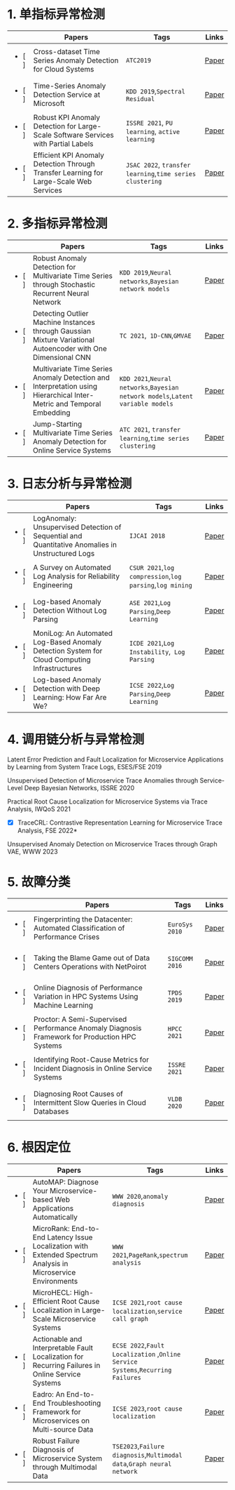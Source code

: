 # 1. 单指标异常检测

|                        | Papers                                                       | Tags                                                      | Links                                                        |
| ---------------------- | ------------------------------------------------------------ | --------------------------------------------------------- | ------------------------------------------------------------ |
| <ul><li>[ ] </li></ul> | Cross-dataset Time Series Anomaly Detection for Cloud Systems | `ATC2019`                                                 | [Paper](_Papers/AnomalyDetection/Cross-dataset%20Time%20Series%20Anomaly%20Detection%20for%20Cloud%20Systems.pdf) |
| <ul><li>[ ] </li></ul> | Time-Series Anomaly Detection Service at Microsoft           | `KDD 2019`,`Spectral Residual`                            | [Paper](_Papers/AnomalyDetection/Time-Series%20Anomaly%20Detection%20Service%20at%20Microsoft.pdf) |
| <ul><li>[ ] </li></ul> | Robust KPI Anomaly Detection for Large-Scale Software Services with Partial Labels | `ISSRE 2021`, `PU learning`, `active learning`            | [Paper](_Papers/AnomalyDetection/Robust%20KPI%20Anomaly%20Detection%20for%20Large-Scale%20Software%20Services%20with%20Partial%20Labels.pdf) |
| <ul><li>[ ] </li></ul> | Efficient KPI Anomaly Detection Through Transfer Learning for Large-Scale Web Services | `JSAC 2022`, `transfer learning`,`time series clustering` | [Paper](_Papers/AnomalyDetection/Efficient%20KPI%20Anomaly%20Detection%20Through%20Transfer%20Learning%20for%20Large-Scale%20Web%20Services.pdf) |



# 2. 多指标异常检测

|                        | Papers                                                       | Tags                                                         | Links                                                        |
| ---------------------- | ------------------------------------------------------------ | ------------------------------------------------------------ | ------------------------------------------------------------ |
| <ul><li>[ ] </li></ul> | Robust Anomaly Detection for Multivariate Time Series through Stochastic Recurrent Neural Network | `KDD 2019`,`Neural networks`,`Bayesian network models`       | [Paper](_Papers/AnomalyDetection/Robust%20Anomaly%20Detection%20for%20Multivariate%20Time%20Series%20through%20Stochastic%20Recurrent%20Neural%20Network.pdf) |
| <ul><li>[ ] </li></ul> | Detecting Outlier Machine Instances through Gaussian Mixture Variational Autoencoder with One Dimensional CNN | `TC 2021`,` 1D-CNN`,`GMVAE`                                  | [Paper](_Papers/AnomalyDetection/Detecting%20Outlier%20Machine%20Instances%20through%20Gaussian%20Mixture%20Variational%20Autoencoder%20with%20One%20Dimensional%20CNN.pdf) |
| <ul><li>[ ] </li></ul> | Multivariate Time Series Anomaly Detection and Interpretation using Hierarchical Inter-Metric and Temporal Embedding | `KDD 2021`,`Neural networks`,`Bayesian network models`,`Latent variable models` | [Paper](_Papers/AnomalyDetection/Multivariate%20Time%20Series%20Anomaly%20Detection%20and%20Interpretation%20using%20Hierarchical%20Inter-Metric%20and%20Temporal%20Embedding.pdf) |
| <ul><li>[ ] </li></ul> | Jump-Starting Multivariate Time Series Anomaly Detection for Online Service Systems | `ATC 2021`, `transfer learning`,`time series clustering`     | [Paper](_Papers/AnomalyDetection/Jump-Starting%20Multivariate%20Time%20Series%20Anomaly%20Detection%20for%20Online%20Service%20Systems.pdf) |



# 3. 日志分析与异常检测

|                        | Papers                                                       | Tags                                                     | Links                                                        |
| ---------------------- | ------------------------------------------------------------ | -------------------------------------------------------- | ------------------------------------------------------------ |
| <ul><li>[ ] </li></ul> | LogAnomaly: Unsupervised Detection of Sequential and Quantitative Anomalies in Unstructured Logs | `IJCAI 2018`                                             | [Paper](_Papers/LogAnalysis/LogAnomaly-%20Unsupervised%20Detection%20of%20Sequential%20and%20Quantitative%20Anomalies%20in%20Unstructured%20Logs.pdf) |
| <ul><li>[ ] </li></ul> | A Survey on Automated Log Analysis for Reliability Engineering | `CSUR 2021`,`log compression`,`log parsing`,`log mining` | [Paper](_Papers/LogAnalysis/A%20Survey%20on%20Automated%20Log%20Analysis%20for%20Reliability%20Engineering.pdf) |
| <ul><li>[ ] </li></ul> | Log-based Anomaly Detection Without Log Parsing              | `ASE 2021`,`Log Parsing`,`Deep Learning`                 | [Paper](_Papers/LogAnalysis/Log-based%20Anomaly%20Detection%20Without%20Log%20Parsing.pdf) |
| <ul><li>[ ] </li></ul> | MoniLog: An Automated Log-Based Anomaly Detection System for Cloud Computing Infrastructures | `ICDE 2021`,`Log Instability`,` Log Parsing`             | [Paper](_Papers/LogAnalysis/MoniLog-%20An%20Automated%20Log-Based%20Anomaly%20Detection%20System%20for%20Cloud%20Computing%20Infrastructures.pdf) |
| <ul><li>[ ] </li></ul> | Log-based Anomaly Detection with Deep Learning: How Far Are We? | `ICSE 2022`,`Log Parsing`,`Deep Learning`                | [Paper](_Papers/LogAnalysis/Log-based%20Anomaly%20Detection%20with%20Deep%20Learning-%20How%20Far%20Are%20We.pdf) |



# 4. 调用链分析与异常检测

Latent Error Prediction and Fault Localization for Microservice Applications by Learning from System Trace Logs, ESES/FSE 2019

Unsupervised Detection of Microservice Trace Anomalies through Service-Level Deep Bayesian Networks, ISSRE 2020

Practical Root Cause Localization for Microservice Systems via Trace Analysis, IWQoS 2021

*[X] TraceCRL: Contrastive Representation Learning for Microservice Trace Analysis, FSE 2022*

Unsupervised Anomaly Detection on Microservice Traces through Graph VAE, WWW 2023



# 5. 故障分类

|                        | Papers                                                       | Tags           | Links                                                        |
| ---------------------- | ------------------------------------------------------------ | -------------- | ------------------------------------------------------------ |
| <ul><li>[ ] </li></ul> | Fingerprinting the Datacenter: Automated Classification of Performance Crises | `EuroSys 2010` | [Paper](_Papers/Diagnosis/Fingerprinting%20the%20Datacenter-%20Automated%20Classification%20of%20Performance%20Crises.pdf) |
| <ul><li>[ ] </li></ul> | Taking the Blame Game out of Data Centers Operations with NetPoirot | `SIGCOMM 2016` | [Paper](_Papers/Diagnosis/Taking%20the%20Blame%20Game%20out%20of%20Data%20Centers%20Operations%20with%20NetPoirot.pdf) |
| <ul><li>[ ] </li></ul> | Online Diagnosis of Performance Variation in HPC Systems Using Machine Learning | `TPDS 2019`    | [Paper](_Papers/Diagnosis/Online%20Diagnosis%20of%20Performance%20Variation%20in%20HPC%20Systems%20Using%20Machine%20Learning.pdf) |
| <ul><li>[ ] </li></ul> | Proctor: A Semi-Supervised Performance Anomaly Diagnosis Framework for Production HPC Systems | `HPCC 2021`    | [Paper](_Papers/Diagnosis/Proctor-%20A%20Semi-Supervised%20Performance%20Anomaly%20Diagnosis%20Framework%20for%20Production%20HPC%20Systems.pdf) |
| <ul><li>[ ] </li></ul> | Identifying Root-Cause Metrics for Incident Diagnosis in Online Service Systems | `ISSRE 2021`   | [Paper](_Papers/Diagnosis/Identifying%20Root-Cause%20Metrics%20for%20Incident%20Diagnosis%20in%20Online%20Service%20Systems.pdf) |
| <ul><li>[ ] </li></ul> | Diagnosing Root Causes of Intermittent Slow Queries in Cloud Databases | `VLDB 2020`    | [Paper](_Papers/Diagnosis/Diagnosing%20Root%20Causes%20of%20Intermittent%20Slow%20Queries%20in%20Cloud%20Databases.pdf) |



# 6. 根因定位

|                        | Papers                                                       | Tags                                                         | Links                                                        |
| ---------------------- | ------------------------------------------------------------ | ------------------------------------------------------------ | ------------------------------------------------------------ |
| <ul><li>[ ] </li></ul> | AutoMAP: Diagnose Your Microservice-based Web Applications Automatically | `WWW 2020`,`anomaly diagnosis`                               | [Paper](_Papers/RCA/AutoMAP-%20Diagnose%20Your%20Microservice-based%20Web%20Applications%20Automatically.pdf) |
| <ul><li>[ ] </li></ul> | MicroRank: End-to-End Latency Issue Localization with Extended Spectrum Analysis in Microservice Environments | `WWW 2021`,`PageRank`,`spectrum analysis`                    | [Paper](_Papers/RCA/MicroRank-%20End-to-End%20Latency%20Issue%20Localization%20with%20Extended%20Spectrum%20Analysis%20in%20Microservice%20Environments.pdf) |
| <ul><li>[ ] </li></ul> | MicroHECL: High-Efficient Root Cause Localization in Large-Scale Microservice Systems | `ICSE 2021`,`root cause localization`,`service call graph`   | [Paper](_Papers/RCA/MicroHECL-%20High-Efficient%20Root%20Cause%20Localization%20in%20Large-Scale%20Microservice%20Systems.pdf) |
| <ul><li>[ ] </li></ul> | Actionable and Interpretable Fault Localization for Recurring Failures in Online Service Systems | `ECSE 2022`,`Fault Localization` ,`Online Service Systems`,`Recurring Failures` | [Paper](_Papers/RCA/Actionable%20and%20Interpretable%20Fault%20Localization%20for%20Recurring%20Failures%20in%20Online%20Service%20Systems.pdf) |
| <ul><li>[ ] </li></ul> | Eadro: An End-to-End Troubleshooting Framework for Microservices on Multi-source Data | `ICSE 2023`,`root cause localization`                        | [Paper](_Papers/RCA/Eadro-%20An%20End-to-End%20Troubleshooting%20Framework%20for%20Microservices%20on%20Multi-source%20Data.pdf) |
| <ul><li>[ ] </li></ul> | Robust Failure Diagnosis of Microservice System through Multimodal Data | `TSE2023`,`Failure diagnosis`,`Multimodal data`,`Graph neural network` | [Paper](_Papers/RCA/Robust%20Failure%20Diagnosis%20of%20Microservice%20System%20through%20Multimodal%20Data.pdf) |
